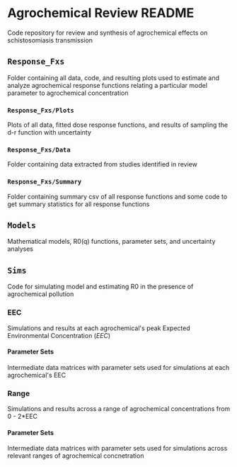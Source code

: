 # Agrochemical Review README
Code repository for review and synthesis of agrochemical effects on schistosomiasis transmission 

## `Response_Fxs`  
Folder containing all data, code, and resulting plots used to estimate and analyze agrochemical response functions relating a particular model parameter to agrochemical concentration

### `Response_Fxs/Plots`  
Plots of all data, fitted dose response functions, and results of sampling the d-r function with uncertainty  
### `Response_Fxs/Data`  
Folder containing data extracted from studies identified in review  
### `Response_Fxs/Summary`  
Folder containing summary csv of all response functions and some code to get summary statistics for all response functions   

## `Models`  
Mathematical models, R0(q) functions, parameter sets, and uncertainty analyses  

## `Sims`  
Code for simulating model and estimating R0 in the presence of agrochemical pollution  
### EEC
Simulations and results at each agrochemical's peak Expected Environmental Concentration (*EEC*)  
#### Parameter Sets  
Intermediate data matrices with parameter sets used for simulations at each agrochemical's EEC

### Range
Simulations and results across a range of agrochemical concentrations from 0 - 2*EEC  
#### Parameter Sets  
Intermediate data matrices with parameter sets used for simulations across relevant ranges of agrochemical concnetration  

